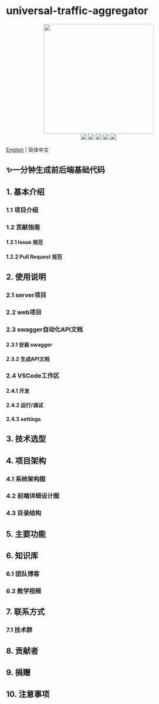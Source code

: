 # universal-traffic-aggregator

<div align=center>
<img src="http://qmplusimg.henrongyi.top/gvalogo.jpg" width="300" height="300" />
</div>

<div align=center>
<img src="https://img.shields.io/badge/golang-1.20-blue"/>
<img src="https://img.shields.io/badge/gin-1.9.1-lightBlue"/>
<img src="https://img.shields.io/badge/vue-3.3.4-brightgreen"/>
<img src="https://img.shields.io/badge/element--plus-2.3.8-green"/>
<img src="https://img.shields.io/badge/gorm-1.25.2-red"/>
</div>

[English](./README-en.md) | 简体中文

## ✨一分钟生成前后端基础代码

## 1. 基本介绍

### 1.1 项目介绍

### 1.2 贡献指南

#### 1.2.1 Issue 规范

#### 1.2.2 Pull Request 规范

## 2. 使用说明

### 2.1 server项目

### 2.2 web项目

### 2.3 swagger自动化API文档

#### 2.3.1 安装 swagger

#### 2.3.2 生成API文档

### 2.4 VSCode工作区

#### 2.4.1 开发

#### 2.4.2 运行/调试

#### 2.4.3 settings

## 3. 技术选型

## 4. 项目架构

### 4.1 系统架构图

### 4.2 前端详细设计图

### 4.3 目录结构

## 5. 主要功能

## 6. 知识库

### 6.1 团队博客

### 6.2 教学视频

## 7. 联系方式

### 7.1 技术群

## 8. 贡献者

## 9. 捐赠

## 10. 注意事项
